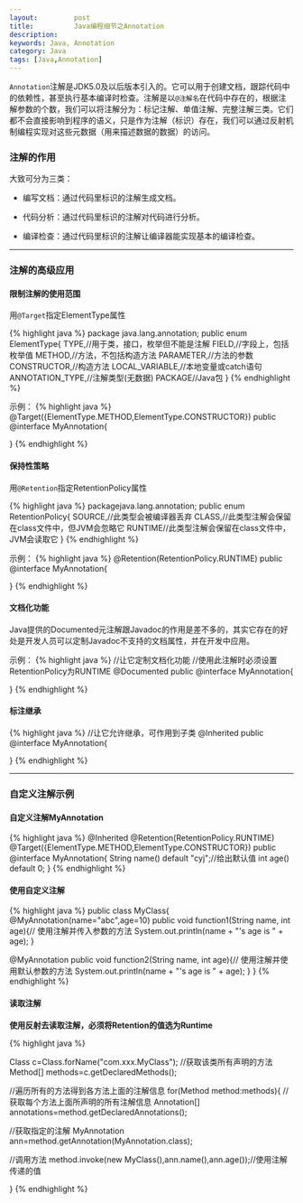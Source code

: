 ```yaml
---
layout:         post
title:          Java编程细节之Annotation
description:
keywords: Java, Annotation
category: Java
tags: [Java,Annotation]
---
```


`Annotation`注解是JDK5.0及以后版本引入的。它可以用于创建文档，跟踪代码中的依赖性，甚至执行基本编译时检查。注解是以`@注解名`在代码中存在的，根据注解参数的个数，我们可以将注解分为：标记注解、单值注解、完整注解三类。它们都不会直接影响到程序的语义，只是作为注解（标识）存在，我们可以通过反射机制编程实现对这些元数据（用来描述数据的数据）的访问。

<!-- more -->

### 注解的作用

大致可分为三类：

* 编写文档：通过代码里标识的注解生成文档。

* 代码分析：通过代码里标识的注解对代码进行分析。

* 编译检查：通过代码里标识的注解让编译器能实现基本的编译检查。

-----------------------

### 注解的高级应用

#### 限制注解的使用范围

用`@Target`指定ElementType属性

{% highlight java %}
package java.lang.annotation;
public enum ElementType{
  TYPE,//用于类，接口，枚举但不能是注解
  FIELD,//字段上，包括枚举值
  METHOD,//方法，不包括构造方法
  PARAMETER,//方法的参数
  CONSTRUCTOR,//构造方法
  LOCAL_VARIABLE,//本地变量或catch语句
  ANNOTATION_TYPE,//注解类型(无数据)
  PACKAGE//Java包
}
{% endhighlight %}

示例：
{% highlight java %}
@Target({ElementType.METHOD,ElementType.CONSTRUCTOR})
public @interface MyAnnotation{

}
{% endhighlight %}

#### 保持性策略

用`@Retention`指定RetentionPolicy属性

{% highlight java %}
packagejava.lang.annotation;
public enum RetentionPolicy{
  SOURCE,//此类型会被编译器丢弃
  CLASS,//此类型注解会保留在class文件中，但JVM会忽略它
  RUNTIME//此类型注解会保留在class文件中，JVM会读取它
}
{% endhighlight %}

示例：
{% highlight java %}
@Retention(RetentionPolicy.RUNTIME)
public @interface MyAnnotation{

}
{% endhighlight %}

#### 文档化功能

Java提供的Documented元注解跟Javadoc的作用是差不多的，其实它存在的好处是开发人员可以定制Javadoc不支持的文档属性，并在开发中应用。

示例：
{% highlight java %}
//让它定制文档化功能
//使用此注解时必须设置RetentionPolicy为RUNTIME
@Documented
public @interface MyAnnotation{

}
{% endhighlight %}

#### 标注继承

{% highlight java %}
//让它允许继承，可作用到子类
@Inherited
public @interface MyAnnotation{

}
{% endhighlight %}

--------------------------

### 自定义注解示例

#### 自定义注解MyAnnotation

{% highlight java %}
@Inherited
@Retention(RetentionPolicy.RUNTIME)
@Target({ElementType.METHOD,ElementType.CONSTRUCTOR})
public @interface MyAnnotation{
  String name() default "cyj";//给出默认值
  int age() default 0;
}
{% endhighlight %}

#### 使用自定义注解

{% highlight java %}
public class MyClass{
  @MyAnnotation(name="abc",age=10)
  public void function1(String name, int age){// 使用注解并传入参数的方法
    System.out.println(name + "'s age is " + age);
  }

  @MyAnnotation
  public void function2(String name, int age){// 使用注解并使用默认参数的方法
    System.out.println(name + "'s age is " + age);
  }
}
{% endhighlight %}

#### 读取注解

**使用反射去读取注解，必须将Retention的值选为Runtime**

{% highlight java %}

Class c=Class.forName("com.xxx.MyClass");
//获取该类所有声明的方法
Method[] methods=c.getDeclaredMethods();

//遍历所有的方法得到各方法上面的注解信息
for(Method method:methods){
  //获取每个方法上面所声明的所有注解信息
  Annotation[] annotations=method.getDeclaredAnnotations();

  //获取指定的注解
  MyAnnotation ann=method.getAnnotation(MyAnnotation.class);

  //调用方法
  method.invoke(new MyClass(),ann.name(),ann.age());//使用注解传递的值

}
{% endhighlight %}
